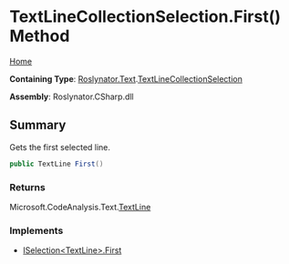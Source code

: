 <a name="_top"></a>

# TextLineCollectionSelection\.First\(\) Method

[Home](../../../../README.md#_top)

**Containing Type**: [Roslynator.Text](../../README.md#_top)\.[TextLineCollectionSelection](../README.md#_top)

**Assembly**: Roslynator\.CSharp\.dll

## Summary

Gets the first selected line\.

```csharp
public TextLine First()
```

### Returns

Microsoft\.CodeAnalysis\.Text\.[TextLine](https://docs.microsoft.com/en-us/dotnet/api/microsoft.codeanalysis.text.textline)

### Implements

* [ISelection\<TextLine>.First](../../../ISelection-1/First/README.md#_top)

